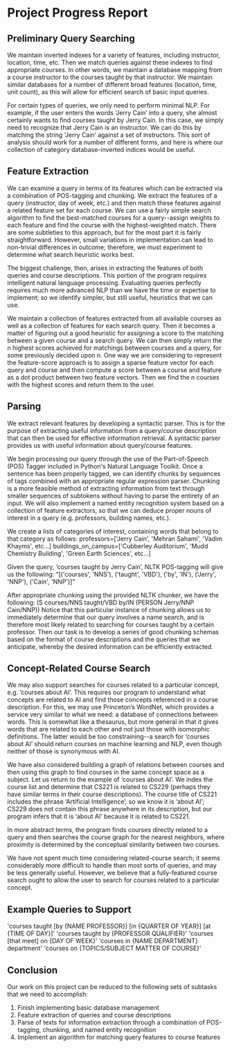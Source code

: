 # Project Progress Report

## Preliminary Query Searching

We maintain inverted indexes for a variety of features, including instructor, location, time, etc. Then we match queries against these indexes to find appropriate courses. In other words, we maintain a database mapping from a course instructor to the courses taught by that instructor. We maintain similar databases for a number of different broad features (location, time, unit count), as this will allow for efficient search of basic input queries.

For certain types of queries, we only need to perform minimal NLP. For example, if the user enters the words ‘Jerry Cain’ into a query, she almost certainly wants to find courses taught by Jerry Cain. In this case, we simply need to recognize that Jerry Cain is an instructor. We can do this by matching the string ‘Jerry Cain’ against a set of instructors. This sort of analysis should work for a number of different forms, and here is where our collection of category database-inverted indices would be useful. 

## Feature Extraction

We can examine a query in terms of its features which can be extracted via a combination of POS-tagging and chunking. We extract the features of a query (instructor, day of week, etc.) and then match these features against a related feature set for each course. We can use a fairly simple search algorithm to find the best-matched courses for a query--assign weights to each feature and find the course with the highest-weighted match. There are some subtleties to this approach, but for the most part it is fairly straightforward. However, small variations in implementation can lead to non-trivial differences in outcome; therefore, we must experiment to determine what search heuristic works best.

The biggest challenge, then, arises in extracting the features of both queries and course descriptions. This portion of the program requires intelligent natural language processing. Evaluating queries perfectly requires much more advanced NLP than we have the time or expertise to implement; so we identify simpler, but still useful, heuristics that we can use.

We maintain a collection of features extracted from all available courses as well as a collection of features for each search query. Then it becomes a matter of figuring out a good heuristic for assigning a score to the matching between a given course and a search query. We can then simply return the n highest scores achieved for matchings between courses and a query, for some previously decided upon n. One way we are considering to represent the feature-score approach is to assign a sparse feature vector for each query and course and then compute a score between a course and feature as a dot product between two feature vectors. Then we find the n courses with the highest scores and return them to the user.

## Parsing 

We extract relevant features by developing a syntactic parser. This is for the purpose of extracting useful information from a query/course description that can then be used for effective information retrieval. A syntactic parser provides us with useful information about query/course features.

We begin processing our query through the use of the Part-of-Speech (POS) Tagger included in Python's Natural Language Toolkit. Once a sentence has been properly tagged, we can identify chunks by sequences of tags combined with an appropriate regular expression parser. Chunking is a more feasible method of extracting information from text through smaller sequences of subtokens without having to parse the entirety of an input. We will also implement a named entity recognition system based on a collection of feature extractors, so that we can deduce proper nouns of interest in a query (e.g. professors, building names, etc.). 

We create a lists of categories of interest, containing words that belong to that category as follows:
professors=['Jerry Cain', 'Mehran Sahami', 'Vadim Khayms', etc...]
buildings_on_campus=['Cubberley Auditorium', 'Mudd Chemistry Building', 'Green Earth Sciences', etc...]

Given the query, ‘courses taught by Jerry Cain’, NLTK POS-tagging will give us the following:
“[('courses', 'NNS'), ('taught', 'VBD'), ('by', 'IN'), ('Jerry', 'NNP'), ('Cain', 'NNP')]”

After appropriate chunking using the provided NLTK chunker, we have the following:
(S courses/NNS taught/VBD by/IN (PERSON Jerry/NNP Cain/NNP))
Notice that this particular instance of chunking allows us to immediately determine that our query involves a name search, and is therefore most likely related to searching for courses taught by a certain professor. 
Then our task is  to develop a series of good chunking schemas based on the format of course descriptions and the queries that we anticipate, whereby the desired information can be efficiently extracted. 

## Concept-Related Course Search

We may also support searches for courses related to a particular concept, e.g. ‘courses about AI’. This requires our program to understand what concepts are related to AI and find those concepts referenced in a course description. For this, we may use Princeton’s WordNet, which provides a service very similar to what we need: a database of connections between words. This is somewhat like a thesaurus, but more general in that it gives words that are related to each other and not just those with isomorphic definitions. The latter would be too constraining--a search for ‘courses about AI’ should return courses on machine learning and NLP, even though neither of those is synonymous with AI.

We have also considered building a graph of relations between courses and then using this graph to find courses in the same concept space as a subject. Let us return to the example of ‘courses about AI’. We index the course list and determine that CS221 is related to CS229 (perhaps they have similar terms in their course descriptions). The course title of CS221 includes the phrase ‘Artificial Intelligence’, so we know it is ‘about AI’; CS229 does not contain this phrase anywhere in its description, but our program infers that it is ‘about AI’ because it is related to CS221.

In more abstract terms, the program finds courses directly related to a query and then searches the course graph for the nearest neighbors, where proximity is determined by the conceptual similarity between two courses.

We have not spent much time considering related-course search; it seems considerably more difficult to handle than most sorts of queries, and may be less generally useful. However, we believe that a fully-featured course search ought to allow the user to search for courses related to a particular concept.

## Example Queries to Support
'courses taught [by {NAME PROFESSOR}] [in {QUARTER OF YEAR}] [at {TIME OF DAY}]'
'courses taught by {PROFESSOR QUALIFIER}'
'courses [that meet] on {DAY OF WEEK}'
'courses in {NAME DEPARTMENT} department'
'courses on {TOPICS/SUBJECT MATTER OF COURSE}'

## Conclusion

Our work on this project can be reduced to the following sets of subtasks that we need to accomplish:
1) Finish implementing basic database management
2) Feature extraction of queries and course descriptions 
3) Parse of texts for information extraction through a combination of POS-tagging, chunking, and named entity recognition
4) Implement an algorithm for matching query features to course features


